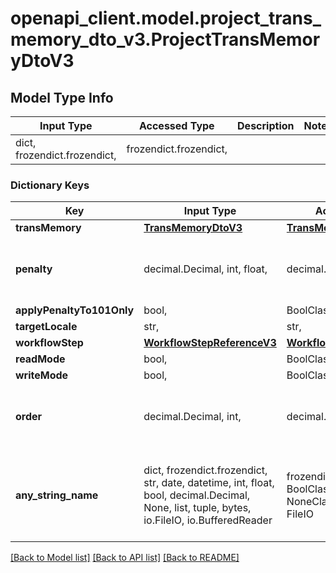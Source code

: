 # openapi_client.model.project_trans_memory_dto_v3.ProjectTransMemoryDtoV3

## Model Type Info
Input Type | Accessed Type | Description | Notes
------------ | ------------- | ------------- | -------------
dict, frozendict.frozendict,  | frozendict.frozendict,  |  | 

### Dictionary Keys
Key | Input Type | Accessed Type | Description | Notes
------------ | ------------- | ------------- | ------------- | -------------
**transMemory** | [**TransMemoryDtoV3**](TransMemoryDtoV3.md) | [**TransMemoryDtoV3**](TransMemoryDtoV3.md) |  | [optional] 
**penalty** | decimal.Decimal, int, float,  | decimal.Decimal,  |  | [optional] value must be a 64 bit float
**applyPenaltyTo101Only** | bool,  | BoolClass,  |  | [optional] 
**targetLocale** | str,  | str,  |  | [optional] 
**workflowStep** | [**WorkflowStepReferenceV3**](WorkflowStepReferenceV3.md) | [**WorkflowStepReferenceV3**](WorkflowStepReferenceV3.md) |  | [optional] 
**readMode** | bool,  | BoolClass,  |  | [optional] 
**writeMode** | bool,  | BoolClass,  |  | [optional] 
**order** | decimal.Decimal, int,  | decimal.Decimal,  |  | [optional] value must be a 32 bit integer
**any_string_name** | dict, frozendict.frozendict, str, date, datetime, int, float, bool, decimal.Decimal, None, list, tuple, bytes, io.FileIO, io.BufferedReader | frozendict.frozendict, str, BoolClass, decimal.Decimal, NoneClass, tuple, bytes, FileIO | any string name can be used but the value must be the correct type | [optional]

[[Back to Model list]](../../README.md#documentation-for-models) [[Back to API list]](../../README.md#documentation-for-api-endpoints) [[Back to README]](../../README.md)

